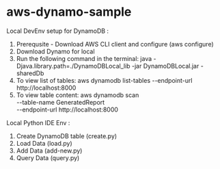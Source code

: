 # aws-dynamo-sample

Local DevEnv setup for DynamoDB :
1. Prerequsite - Download AWS CLI client and configure (aws configure)
2. Download Dynamo for local
3. Run the following command in the terminal: java -Djava.library.path=./DynamoDBLocal_lib -jar DynamoDBLocal.jar -sharedDb
4. To view list of tables: aws dynamodb list-tables --endpoint-url http://localhost:8000
6. To view table content:
   aws dynamodb scan \
    --table-name GeneratedReport \
    --endpoint-url http://localhost:8000

Local Python IDE Env :
1. Create DynamoDB table (create.py)
2. Load Data (load.py)
3. Add Data (add-new.py)
4. Query Data (query.py)

